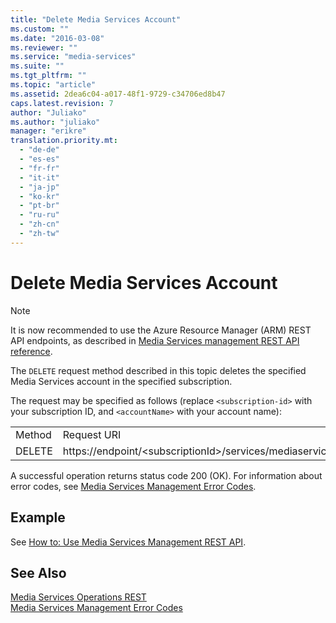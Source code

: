 ```yaml
---
title: "Delete Media Services Account"
ms.custom: ""
ms.date: "2016-03-08"
ms.reviewer: ""
ms.service: "media-services"
ms.suite: ""
ms.tgt_pltfrm: ""
ms.topic: "article"
ms.assetid: 2dea6c04-a017-48f1-9729-c34706ed8b47
caps.latest.revision: 7
author: "Juliako"
ms.author: "juliako"
manager: "erikre"
translation.priority.mt:
  - "de-de"
  - "es-es"
  - "fr-fr"
  - "it-it"
  - "ja-jp"
  - "ko-kr"
  - "pt-br"
  - "ru-ru"
  - "zh-cn"
  - "zh-tw"
---
```

# Delete Media Services Account

> [!NOTE]
>  It is now recommended to use  the Azure Resource Manager (ARM) REST API endpoints, as described in [Media Services management REST API reference](../../../api-ref/media/MediaService.json). 

 The `DELETE` request method described in this topic deletes the specified Media Services account in the specified subscription.  

 The request may be specified as follows (replace `<subscription-id>` with your subscription ID, and `<accountName>` with your account name):  

|||  
|-|-|  
|Method|Request URI|  
|DELETE|https://endpoint/\<subscriptionId>/services/mediaservices/Accounts/\<accountName>|  

 A successful operation returns status code 200 (OK). For information about error codes, see [Media Services Management Error Codes](../operations/media-services-management-error-codes.md).  

## Example  

See [How to: Use Media Services Management REST API](../operations/how-to-use-media-services-management-rest-api.md).  

## See Also  
 [Media Services Operations REST](../operations/media-services-operations-rest.md)   
 [Media Services Management Error Codes](../operations/media-services-management-error-codes.md)
